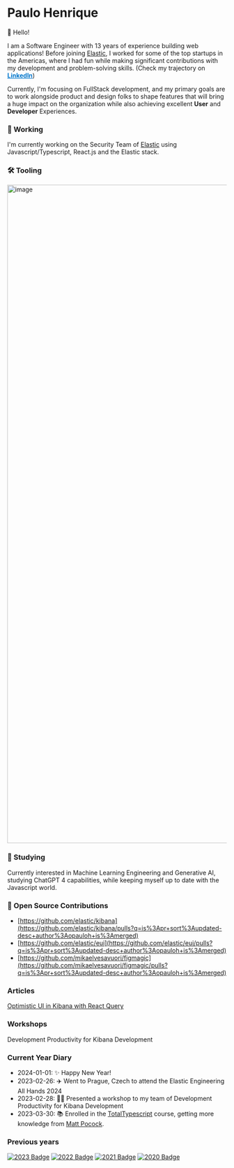 
# Paulo Henrique
👋  Hello!

I am a Software Engineer with 13 years of experience building web applications! Before joining [Elastic](https://elastic.co/), I worked for some of the top startups in the Americas, where I had fun while making significant contributions with my development and problem-solving skills. (Check my trajectory on <a href="https://www.linkedin.com/in/paulohenriquesilva/" style="color: #0177CC"><b>LinkedIn</b></a>)

Currently, I'm focusing on FullStack development, and my primary goals are to work alongside product and design folks to shape features that will bring a huge impact on the organization while also achieving excellent **User** and  **Developer** Experiences.


### 🏢  Working
I'm currently working on the Security Team of [Elastic](https://elastic.co) using Javascript/Typescript, React.js and the Elastic stack.

### 🛠  Tooling

<img width="1508" alt="image" src="https://user-images.githubusercontent.com/19270322/210275333-1ec6205b-d32c-4b8d-8e0d-75e56fdceb01.png">

### 🔭  Studying

Currently interested in Machine Learning Engineering and Generative AI, studying ChatGPT 4 capabilities, while keeping myself up to date with the Javascript world.

### 🙌 Open Source Contributions

- [https://github.com/elastic/kibana](https://github.com/elastic/kibana/pulls?q=is%3Apr+sort%3Aupdated-desc+author%3Aopauloh+is%3Amerged)
- [https://github.com/elastic/eui](https://github.com/elastic/eui/pulls?q=is%3Apr+sort%3Aupdated-desc+author%3Aopauloh+is%3Amerged)
- [https://github.com/mikaelvesavuori/figmagic](https://github.com/mikaelvesavuori/figmagic/pulls?q=is%3Apr+sort%3Aupdated-desc+author%3Aopauloh+is%3Amerged)

### Articles
[Optimistic UI in Kibana with React Query](https://discuss.elastic.co/t/dec-8th-2021-en-optimistic-ui-in-kibana-with-react-query/289214)

### Workshops

Development Productivity for Kibana Development

### Current Year Diary
- 2024-01-01: ✨ Happy New Year!
- 2023-02-26: ✈️ Went to Prague, Czech to attend the Elastic Engineering All Hands 2024
- 2023-02-28: 👨‍🏫 Presented a workshop to my team of Development Productivity for Kibana Development
- 2023-03-30: 📚 Enrolled in the [TotalTypescript](https://totaltypescript.com/) course, getting more knowledge from [Matt Pocock](https://www.mattpocock.com/). 

### Previous years

[![2023 Badge](https://img.shields.io/badge/-2023-grey)](https://github.com/opauloh/opauloh/tree/ca15215795e82bb966d66d6eccb1daae0ee1bdbc)
[![2022 Badge](https://img.shields.io/badge/-2022-blue)](https://github.com/opauloh/opauloh/tree/2b22c2651cf53e733c275e155e787141c91731c3)
[![2021 Badge](https://img.shields.io/badge/-2021-green)](https://github.com/opauloh/opauloh/tree/070beafde17ea1eb514dc35cd49a52a341bfb24d)
[![2020 Badge](https://img.shields.io/badge/-2020-yellow)](https://github.com/opauloh/opauloh/tree/18965572e9d19767d00fe06b62adaa46039f45d3)

